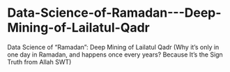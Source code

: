 # Data-Science-of-Ramadan---Deep-Mining-of-Lailatul-Qadr
Data Science of “Ramadan”: Deep Mining of Lailatul Qadr (Why it’s only in one day in Ramadan, and happens once every years? Because It’s the Sign Truth from Allah SWT)
